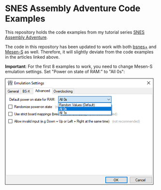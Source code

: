 # SNES Assembly Adventure Code Examples

This repository holds the code examples from my tutorial series [SNES Assembly Adventure](https://georgjz.github.io/snesaa01/).

The code in this repository has been updated to work with both [bsnes+][bsnes+] and [Mesen-S][mesen-s] as well. Therefore, it will slightly deviate from the code examples in the articles linked above.

**Important**: For the first 8 examples to work, you need to change Mesen-S emulation settings. Set "Power on state of RAM:" to "All 0s":

![Mesen-S Emulation Settings](snesaa01_mesensetup.png "Mesen-S Emulation Settings")

[bsnes+]: https://github.com/devinacker/bsnes-plus
[mesen-s]: https://github.com/SourMesen/Mesen-S
